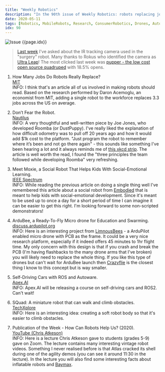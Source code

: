 ```yaml
---
title: "Weekly Robotics"
description: "In the 90th issue of Weekly Robotics: robots replacing jobs, Roomba stories, a social robot helping with social-emotional learning, free self-driving car course with ROS2 and more!"
date: 2020-05-11
tags: [Robotics, MobileRobots, Research, ConsumerRobotics, Drones, AutonomousCars]
idx: 90
---
```

![Issue {{page.idx}}](/img/headers/{{page.idx}}.jpg "Issue {{page.idx}}")

> [Last week](https://weeklyrobotics.com/weekly-robotics-89) I've asked about the IR tracking camera used in the "surgery" robot. Many thanks to Rokus who identified the camera as [Ultra Leap](https://www.ultraleap.com/)! The most clicked last week was [pupper - the low cost open source quadruped](https://stanfordstudentrobotics.org/pupper) with 18.5% opens.

1) How Many Jobs Do Robots Really Replace?
<br>[MIT](http://news.mit.edu/2020/how-many-jobs-robots-replace-0504)<br>
INFO: I think that's an article all of us involved in making robots should read. Based on the research performed by Daron Acemoglu, an economist from MIT, adding a single robot to the workforce replaces 3.3 jobs across the US on average.

2) Don’t Fear the Robot.
<br>[Nautilus](http://nautil.us/issue/84/outbreak/dont-fear-the-robot)<br>
INFO: A very thoughtful and well-written piece by Joe Jones, who developed Roomba (or DustPuppy). I've really liked the explanation of how difficult odometry was to pull off 20 years ago and how it would add $1k cost to the platform. "Just program the robot to remember where it’s been and not go there again" - this sounds like something I've been hearing a lot and it always reminds me of [this xkcd strip](https://xkcd.com/1425/). The article is well worth the read, I found the "three principles the team followed while developing Roomba" very refreshing.

3) Meet Moxie, a Social Robot That Helps Kids With Social-Emotional Learning.
<br>[IEEE Spectrum](https://spectrum.ieee.org/automaton/robotics/home-robots/moxie-a-social-robot-for-childhood-development)<br>
INFO: While reading the previous article on doing a single thing well I've remembered this article about a social robot from [Embodied](https://embodied.com/) that is meant to help kids with social-emotional development. Since it's meant to be used up to once a day for a short period of time I can imagine it can be easier to get this right. I'm looking forward to some non-scripted demonstrators!

4) ArduBee, a Ready-To-Fly Micro drone for Education and Swarming.
<br>[discuss.ardupilot.org](https://discuss.ardupilot.org/t/ardubee-a-ready-to-fly-micro-drone-for-education-and-swarming/54362)<br>
INFO: Here is an interesting project from [LimnousBees](http://luminousbe.es/) - a ArduPilot enabled micro drone with PCB as the frame. It could be a very nice research platform, especially if it indeed offers 45 minutes to 1hr flight time. My only concern with this design is that if you crash and break the PCB (I'm having flashbacks to the many drone arms that I've broken) you will likely need to replace the whole thing. If you like this type of drones but can't wait for ArduBee launch then [Crazyflie](https://www.bitcraze.io/) is the closest thing I know to this concept but is way smaller.

5) Self-Driving Cars with ROS and Autoware.
<br>[Apex.AI](https://www.apex.ai/autoware-course)<br>
INFO: Apex.AI will be releasing a course on self-driving cars and ROS2. Can't wait!

6) SQuad: A miniature robot that can walk and climb obstacles.
<br>[TechXplore](https://techxplore.com/news/2020-04-squad-miniature-robot-climb-obstacles.html)<br>
INFO: Here is an interesting idea: creating a soft robot body so that it's easier to climb obstacles.

7) Publication of the Week - How Can Robots Help Us? (2020).
<br>[YouTube (Chris Atkeson)](https://youtu.be/g3I2VjeSQUM)<br>
INFO: Here is a lecture Chris Atkeson gave to students (grades 5-9) gave on Zoom. The lecture contains many interesting vintage robot videos. Something I never realised before is that Atlas cracked its shell during one of the agility demos (you can see it around 11:30 in the lecture). In the lecture you will also find some interesting facts about inflatable robots and [Baymax](http://www.cs.cmu.edu/~cga/bighero6/).
